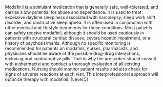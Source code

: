 Modafinil is a stimulant medication that is generally safe, well-tolerated, and carries a low potential for abuse and dependence. It is used to treat excessive daytime sleepiness associated with narcolepsy, sleep work shift disorder, and obstructive sleep apnea. It is often used in conjunction with other medical and lifestyle treatments for these conditions. Most patients can safely receive modafinil, although it should be used cautiously in patients with structural cardiac disease, severe hepatic impairment, or a history of psychosis/mania. Although no specific monitoring is recommended for patients on modafinil, nurses, pharmacists, and physicians should be aware of the possible drug-drug interactions, including oral contraceptive pills. That is why the prescriber should consult with a pharmacist and conduct a thorough evaluation of all existing medications. Nursing should monitor patient results and also check for signs of adverse reactions at each visit. This interprofessional approach will optimize therapy with modafinil. [Level 5]